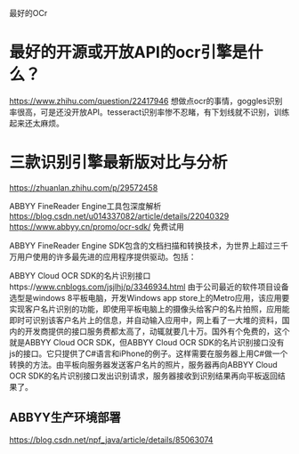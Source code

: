 

最好的OCr
# 最好的开源或开放API的ocr引擎是什么？
https://www.zhihu.com/question/22417946
想做点ocr的事情，goggles识别率很高，可是还没开放API。tesseract识别率惨不忍睹，有下划线就不识别，训练起来还太麻烦。




# 三款识别引擎最新版对比与分析


https://zhuanlan.zhihu.com/p/29572458





ABBYY FineReader Engine工具包深度解析
https://blog.csdn.net/u014337082/article/details/22040329
https://www.abbyy.cn/promo/ocr-sdk/
免费试用

ABBYY FineReader Engine SDK包含的文档扫描和转换技术，为世界上超过三千万用户使用的许多最先进的应用程序提供驱动。包括：







ABBYY Cloud OCR SDK的名片识别接口https://www.cnblogs.com/jsjlhj/p/3346934.html
由于公司最近的软件项目设备选型是windows 8平板电脑，开发Windows app store上的Metro应用，该应用要实现客户名片识别的功能，即使用平板电脑上的摄像头给客户的名片拍照，应用能即时可识别该客户名片上的信息，并自动输入应用中，网上看了一大堆的资料，国内的开发商提供的接口服务费都太高了，动辄就要几十万。国外有个免费的，这个就是ABBYY Cloud OCR SDK，但ABBYY Cloud OCR SDK的名片识别接口没有js的接口。它只提供了C#语言和iPhone的例子。这样需要在服务器上用C#做一个转换的方法。由平板向服务器发送客户名片的照片，服务器再向ABBYY Cloud OCR SDK的名片识别接口发出识别请求，服务器接收到识别结果再向平板返回结果了。

## ABBYY生产环境部署







https://blog.csdn.net/npf_java/article/details/85063074






















































































































